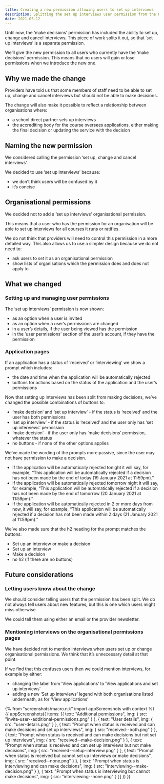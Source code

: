 ```yaml
---
title: Creating a new permission allowing users to set up interviews
description: Splitting the set up interviews user permission from the make decisions permission
date: 2021-05-12
---
```


Until now, the ‘make decisions’ permission has included the ability to set up, change and cancel interviews. This piece of work splits it out, so that ‘set up interviews’ is a separate permission.

We’ll give the new permission to all users who currently have the ‘make decisions’ permission. This means that no users will gain or lose permissions when we introduce the new one.

## Why we made the change

Providers have told us that some members of staff need to be able to set up, change and cancel interviews but should not be able to make decisions.

The change will also make it possible to reflect a relationship between organisations where:

- a school direct partner sets up interviews
- the accrediting body for the course oversees applications, either making the final decision or updating the service with the decision

## Naming the new permission

We considered calling the permission ‘set up, change and cancel interviews’.

We decided to use ‘set up interviews’ because:

- we don’t think users will be confused by it
- it’s concise

## Organisational permissions

We decided not to add a ‘set up interviews’ organisational permission.

This means that a user who has the permission for an organisation will be able to set up interviews for all courses it runs or ratifies.

We do not think that providers will need to control this permission in a more detailed way. This also allows us to use a simpler design because we do not need to:

- ask users to set it as an organisational permission
- show lists of organisations which the permission does and does not apply to

## What we changed

### Setting up and managing user permissions

The ‘set up interviews’ permission is now shown:

- as an option when a user is invited
- as an option when a user’s permissions are changed
- in a user’s details, if the user being viewed has the permission
- in the ‘user permissions’ section of the user’s account, if they have the permission

### Application pages

If an application has a status of ‘received’ or ‘interviewing’ we show a prompt which includes:

- the date and time when the application will be automatically rejected
- buttons for actions based on the status of the application and the user’s permissions

Now that setting up interviews has been split from making decisions, we’ve changed the possible combinations of buttons to:

- ‘make decision’ and ‘set up interview’ - if the status is ‘received’ and the user has both permissions
- ‘set up interview’ - if the status is ‘received’ and the user only has ‘set up interviews’ permission
- ‘make decision’ - if the user only has ‘make decisions’ permission, whatever the status
- no buttons - if none of the other options applies

We’ve made the wording of the prompts more passive, since the user may not have permission to make a decision.

- If the application will be automatically rejected tonight it will say, for example, “This application will be automatically rejected if a decision has not been made by the end of today (19 January 2021 at 11:59pm).”
- If the application will be automatically rejected tomorrow night it will say, for example, “This application will be automatically rejected if a decision has not been made by the end of tomorrow (20 January 2021 at 11:59pm).”
- If the application will be automatically rejected in 2 or more days from now, it will say, for example, “This application will be automatically rejected if a decision has not been made within 2 days (21 January 2021 at 11:59pm).”

We’ve also made sure that the h2 heading for the prompt matches the buttons:

- Set up an interview or make a decision
- Set up an interview
- Make a decision
- no h2 (if there are no buttons)

## Future considerations

### Letting users know about the change

We should consider telling users that the permission has been split. We do not always tell users about new features, but this is one which users might miss otherwise.

We could tell them using either an email or the provider newsletter.

### Mentioning interviews on the organisational permissions pages

We have decided not to mention interviews when users set up or change organisational permissions. We think that it’s unnecessary detail at that point.

If we find that this confuses users then we could mention interviews, for example by either:

- changing the label from ‘View applications’ to ‘View applications and set up interviews’
- adding a new ‘Set up interviews’ legend with both organisations listed underneath, as for ‘View applications’

{% from "screenshots/macro.njk" import appScreenshots with context %}
{{ appScreenshots({
  items: [{
    text: "Additional permissions",
    img: {
      src: "invite-user--additional-permissions.png"
    }
  }, {
    text: "User details",
    img: {
      src: "user-details.png"
    }
  }, {
    text: "Prompt when status is received and can make decisions and set up interviews",
    img: {
      src: "received--both.png"
    }
  }, {
    text: "Prompt when status is received and can make decisions but not set up interviews",
    img: {
      src: "received--make-decision.png"
    }
  }, {
    text: "Prompt when status is received and can set up interviews but not make decisions",
    img: {
      src: "received--setup-interview.png"
    }
  }, {
    text: "Prompt when status is received but cannot set up interviews or make decisions",
    img: {
      src: "received--none.png"
    }
  }, {
    text: "Prompt when status is interviewing and can make decisions",
    img: {
      src: "interviewing--make-decision.png"
    }
  }, {
    text: "Prompt when status is interviewing but cannot make decisions",
    img: {
      src: "interviewing--none.png"
    }
  }]
}) }}
